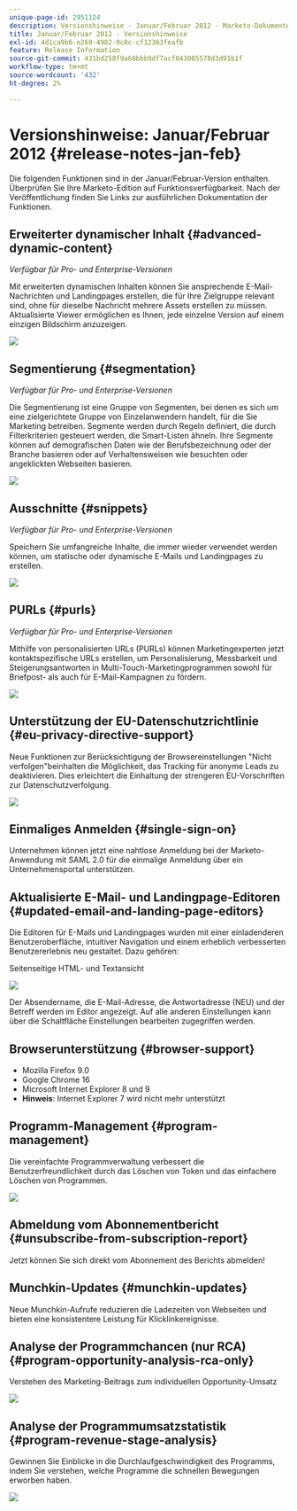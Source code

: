 ```yaml
---
unique-page-id: 2951124
description: Versionshinweise - Januar/Februar 2012 - Marketo-Dokumente - Produktdokumentation
title: Januar/Februar 2012 - Versionshinweise
exl-id: 4d1ca9b6-e269-4982-9c0c-cf12363feafb
feature: Release Information
source-git-commit: 431bd258f9a68bbb9df7acf043085578d3d91b1f
workflow-type: tm+mt
source-wordcount: '432'
ht-degree: 2%

---
```


# Versionshinweise: Januar/Februar 2012 {#release-notes-jan-feb}

Die folgenden Funktionen sind in der Januar/Februar-Version enthalten. Überprüfen Sie Ihre Marketo-Edition auf Funktionsverfügbarkeit. Nach der Veröffentlichung finden Sie Links zur ausführlichen Dokumentation der Funktionen.

## Erweiterter dynamischer Inhalt {#advanced-dynamic-content}

_Verfügbar für Pro- und Enterprise-Versionen_

Mit erweiterten dynamischen Inhalten können Sie ansprechende E-Mail-Nachrichten und Landingpages erstellen, die für Ihre Zielgruppe relevant sind, ohne für dieselbe Nachricht mehrere Assets erstellen zu müssen. Aktualisierte Viewer ermöglichen es Ihnen, jede einzelne Version auf einem einzigen Bildschirm anzuzeigen.

![](assets/image2014-9-23-9-3a50-3a27.png)

## Segmentierung  {#segmentation}

_Verfügbar für Pro- und Enterprise-Versionen_

Die Segmentierung ist eine Gruppe von Segmenten, bei denen es sich um eine zielgerichtete Gruppe von Einzelanwendern handelt, für die Sie Marketing betreiben. Segmente werden durch Regeln definiert, die durch Filterkriterien gesteuert werden, die Smart-Listen ähneln. Ihre Segmente können auf demografischen Daten wie der Berufsbezeichnung oder der Branche basieren oder auf Verhaltensweisen wie besuchten oder angeklickten Webseiten basieren.

![](assets/image2014-9-23-9-3a50-3a42.png)

## Ausschnitte {#snippets}

_Verfügbar für Pro- und Enterprise-Versionen_

Speichern Sie umfangreiche Inhalte, die immer wieder verwendet werden können, um statische oder dynamische E-Mails und Landingpages zu erstellen.

![](assets/image2014-9-23-9-3a50-3a58.png)

## PURLs {#purls}

_Verfügbar für Pro- und Enterprise-Versionen_

Mithilfe von personalisierten URLs (PURLs) können Marketingexperten jetzt kontaktspezifische URLs erstellen, um Personalisierung, Messbarkeit und Steigerungsantworten in Multi-Touch-Marketingprogrammen sowohl für Briefpost- als auch für E-Mail-Kampagnen zu fördern.

![](assets/image2014-9-23-9-3a51-3a11.png)

## Unterstützung der EU-Datenschutzrichtlinie {#eu-privacy-directive-support}

Neue Funktionen zur Berücksichtigung der Browsereinstellungen &quot;Nicht verfolgen&quot;beinhalten die Möglichkeit, das Tracking für anonyme Leads zu deaktivieren. Dies erleichtert die Einhaltung der strengeren EU-Vorschriften zur Datenschutzverfolgung.

![](assets/image2014-9-23-9-3a51-3a32.png)

## Einmaliges Anmelden {#single-sign-on}

Unternehmen können jetzt eine nahtlose Anmeldung bei der Marketo-Anwendung mit SAML 2.0 für die einmalige Anmeldung über ein Unternehmensportal unterstützen.

## Aktualisierte E-Mail- und Landingpage-Editoren {#updated-email-and-landing-page-editors}

Die Editoren für E-Mails und Landingpages wurden mit einer einladenderen Benutzeroberfläche, intuitiver Navigation und einem erheblich verbesserten Benutzererlebnis neu gestaltet. Dazu gehören:

Seitenseitige HTML- und Textansicht

![](assets/image2014-9-23-9-3a51-3a54.png)

Der Absendername, die E-Mail-Adresse, die Antwortadresse (NEU) und der Betreff werden im Editor angezeigt. Auf alle anderen Einstellungen kann über die Schaltfläche Einstellungen bearbeiten zugegriffen werden.

## Browserunterstützung {#browser-support}

* Mozilla Firefox 9.0
* Google Chrome 16
* Microsoft Internet Explorer 8 und 9
* **Hinweis**: Internet Explorer 7 wird nicht mehr unterstützt

## Programm-Management {#program-management}

Die vereinfachte Programmverwaltung verbessert die Benutzerfreundlichkeit durch das Löschen von Token und das einfachere Löschen von Programmen.

![](assets/image2014-9-23-9-3a52-3a11.png)

## Abmeldung vom Abonnementbericht {#unsubscribe-from-subscription-report}

Jetzt können Sie sich direkt vom Abonnement des Berichts abmelden!

## Munchkin-Updates {#munchkin-updates}

Neue Munchkin-Aufrufe reduzieren die Ladezeiten von Webseiten und bieten eine konsistentere Leistung für Klicklinkereignisse.

## Analyse der Programmchancen (nur RCA) {#program-opportunity-analysis-rca-only}

Verstehen des Marketing-Beitrags zum individuellen Opportunity-Umsatz

![](assets/image2014-9-23-9-3a52-3a30.png)

## Analyse der Programmumsatzstatistik {#program-revenue-stage-analysis}

Gewinnen Sie Einblicke in die Durchlaufgeschwindigkeit des Programms, indem Sie verstehen, welche Programme die schnellen Bewegungen erworben haben.

![](assets/image2014-9-23-9-3a52-3a47.png)
